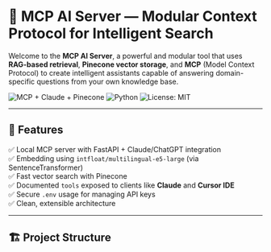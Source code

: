 # 🧠 MCP AI Server — Modular Context Protocol for Intelligent Search

Welcome to the **MCP AI Server**, a powerful and modular tool that uses **RAG-based retrieval**, **Pinecone vector storage**, and **MCP** (Model Context Protocol) to create intelligent assistants capable of answering domain-specific questions from your own knowledge base.

![MCP + Claude + Pinecone](https://img.shields.io/badge/Built_with-MCP-blueviolet?style=for-the-badge)
![Python](https://img.shields.io/badge/Language-Python%203.10%2B-blue?style=for-the-badge)
![License: MIT](https://img.shields.io/badge/License-MIT-yellow.svg?style=for-the-badge)

---

## 🚀 Features

✅ Local MCP server with FastAPI + Claude/ChatGPT integration  
✅ Embedding using `intfloat/multilingual-e5-large` (via SentenceTransformer)  
✅ Fast vector search with Pinecone  
✅ Documented `tools` exposed to clients like **Claude** and **Cursor IDE**  
✅ Secure `.env` usage for managing API keys  
✅ Clean, extensible architecture

---

## 🏗️ Project Structure

